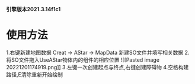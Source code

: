 **引擎版本2021.3.14f1c1**
# 使用方法
1.右键新建地图数据
Creat -> AStar -> MapData
新建SO文件并填写相关数据
2.将SO文件拖入UseAStar物体内的组件的相应位置
![[Pasted image 20221201174919.png]]
3.左键一次创建起点与终点,右键创建障碍物
4.空格构建路径,E清除重新开始绘制